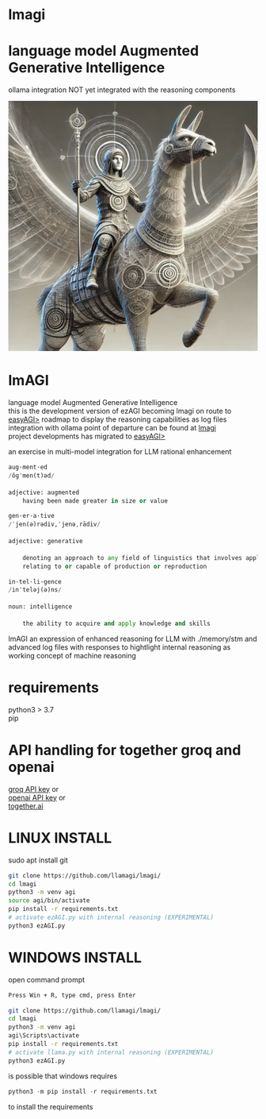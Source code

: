 # lmagi<br />
# language model Augmented Generative Intelligence
ollama integration NOT yet integrated with the reasoning components

![lmAGI](./gfx/llamagi.jpg)

# lmAGI
language model Augmented Generative Intelligence<br />
this is the development version of ezAGI becoming lmagi on route to <a href="https://github.com/easyAGI/easyAGI/">easyAGI></a> roadmap to display the reasoning capabilities as log files<br />
integration with ollama point of departure can be found at <a href="https://github.com/llamagi/lmagi">lmagi</a><br />
project developments has migrated to <a href="https://github.com/easyAGI/">easyAGI></a><br />

an exercise in multi-model integration for LLM rational enhancement<br />

```python
aug·ment·ed
/ôɡˈmen(t)əd/

adjective: augmented
    having been made greater in size or value
```

```python
gen·er·a·tive
/ˈjen(ə)rədiv,ˈjenəˌrādiv/

adjective: generative

    denoting an approach to any field of linguistics that involves applying a finite set of rules to linguistic input in order to produce all and only the well-formed items of a language
    relating to or capable of production or reproduction
```

```python
in·tel·li·gence
/inˈteləj(ə)ns/

noun: intelligence

    the ability to acquire and apply knowledge and skills
```

lmAGI
an expression of enhanced reasoning for LLM with ./memory/stm and advanced log files with responses to hightlight internal reasoning as working concept of machine reasoning

# requirements
python3 > 3.7<br />
pip<br />
# API handling for together groq and openai<br />
<a href="https://console.groq.com/docs/quickstart">groq API key</a> or <br />
<a href="https://openai.com/index/openai-api/">openai API key</a> or <br />
<a href="https://api.together.xyz/signin?redirectUrl=/settings/api-keys">together.ai</a><br />


# LINUX INSTALL

sudo apt install git

```bash
git clone https://github.com/llamagi/lmagi/
cd lmagi
python3 -m venv agi
source agi/bin/activate
pip install -r requirements.txt
# activate ezAGI.py with internal reasoning (EXPERIMENTAL)
python3 ezAGI.py
```

# WINDOWS INSTALL

open command prompt
```bash
Press Win + R, type cmd, press Enter
```
```bash
git clone https://github.com/llamagi/lmagi/
cd lmagi
python3 -m venv agi
agi\Scripts\activate
pip install -r requirements.txt
# activate llama.py with internal reasoning (EXPERIMENTAL)
python3 ezAGI.py
```
is possible that windows requires<br />
```python
python3 -m pip install -r requirements.txt
```
to install the requirements



